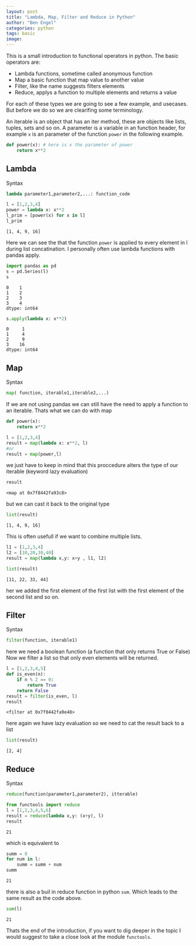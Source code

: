 ```yaml
---
layout: post
title: "Lambda, Map, Filter and Reduce in Python"
author: "Ben Engel"
categories: python
tags: basic
image: 
---
```

This is a small introduction to functional operators in python. 
The basic operators are:

* Lambda functions, sometime called anonymous function
* Map a basic function that map value to another value
* Filter, like the name suggests filters elements
* Reduce, applys a function to multiple elements and returns a value

For each of these types we are going to see a few example, and usecases.
But before we do so we are clearifing some terminology.

An iterable is an object that has an iter method, these are objects like lists, tuples, sets and so on.
A parameter is a variable in an function header, for example `x` is an parameter of the function `power` in the following example.
```python
def power(x): # here is x the parameter of power
    return x**2
```

## Lambda

Syntax 
```python
lambda parameter1,parameter2,...: function_code
```


```python
l = [1,2,3,4]
power = lambda x: x**2
l_prim = [power(x) for x in l]
l_prim
```




    [1, 4, 9, 16]



Here we can see the that the function `power` is applied to every element in l during list concatination.
I personally often use lambda functions with pandas apply.


```python
import pandas as pd
s = pd.Series(l)
s
```




    0    1
    1    2
    2    3
    3    4
    dtype: int64




```python
s.apply(lambda x: x**2)
```




    0     1
    1     4
    2     9
    3    16
    dtype: int64



## Map

Syntax
```python
map( function, iterable1,iterable2,...)
```

If we are not using pandas we can still have the need to apply a function to an iterable. Thats what we can do with map


```python
def power(x):
    return x**2

l = [1,2,3,4]
result = map(lambda x: x**2, l)
#or
result = map(power,l)
```

we just have to keep in mind that this proccedure alters the type of our iterable (keyword lazy evaluation)


```python
result
```




    <map at 0x7f8442fa93c8>



but we can cast it back to the original type


```python
list(result)
```




    [1, 4, 9, 16]



This is often usefull if we want to combine multiple lists.


```python
l1 = [1,2,3,4]
l2 = [10,20,30,40]
result = map(lambda x,y: x+y , l1, l2)
```


```python
list(result)
```




    [11, 22, 33, 44]



her we added the first element of the first list with the first element of the second list and so on.

## Filter

Syntax
```python 
filter(function, iterable1)
```

here we need a boolean function (a function that only returns True or False)
Now we filter a list so that only even elements will be returned.


```python
l = [1,2,3,4,5]
def is_even(n):
    if n % 2 == 0:
        return True
    return False
result = filter(is_even, l)
result
```




    <filter at 0x7f8442fa9e48>



here again we have lazy evaluation so we need to cat the result back to a list


```python
list(result)
```




    [2, 4]



## Reduce

Syntax
```python
reduce(function(parameter1,parameter2), itterable)
```


```python
from functools import reduce
l = [1,2,3,4,5,6]
result = reduce(lambda x,y: (x+y), l)
result
```




    21



which is equivalent to 


```python
summ = 0 
for num in l:
    summ = summ + num
summ
```




    21



there is also a buil in reduce function in python `sum`. Which leads to the same result as the code above.


```python
sum(l)
```




    21



Thats the end of the introduction, if you want to dig deeper in the topic I would suggest to take a close look at the module `functools`.
